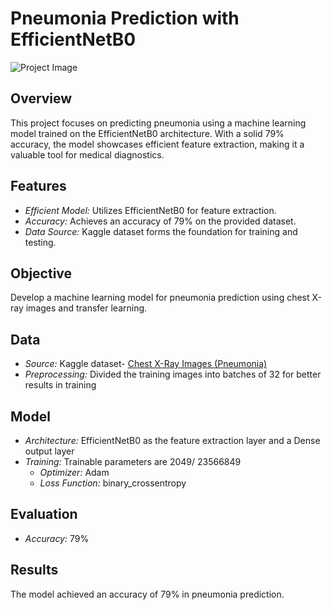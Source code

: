 # Pneumonia Prediction with EfficientNetB0

![Project Image](url_to_project_image)

## Overview
This project focuses on predicting pneumonia using a machine learning model trained on the EfficientNetB0 architecture. With a solid 79% accuracy, the model showcases efficient feature extraction, making it a valuable tool for medical diagnostics.

## Features
- *Efficient Model:* Utilizes EfficientNetB0 for feature extraction.
- *Accuracy:* Achieves an accuracy of 79% on the provided dataset.
- *Data Source:* Kaggle dataset forms the foundation for training and testing.

## Objective
Develop a machine learning model for pneumonia prediction using chest X-ray images and transfer learning.

## Data
- *Source:* Kaggle dataset- [Chest X-Ray Images (Pneumonia)](https://www.kaggle.com/datasets/paultimothymooney/chest-xray-pneumonia)
- *Preprocessing:* Divided the training images into batches of 32 for better results in training

## Model
- *Architecture:* EfficientNetB0 as the feature extraction layer and a Dense output layer
- *Training:* Trainable parameters are 2049/ 23566849
    - *Optimizer:* Adam
    - *Loss Function:* binary_crossentropy

## Evaluation
- *Accuracy:* 79%

## Results
The model achieved an accuracy of 79% in pneumonia prediction.
